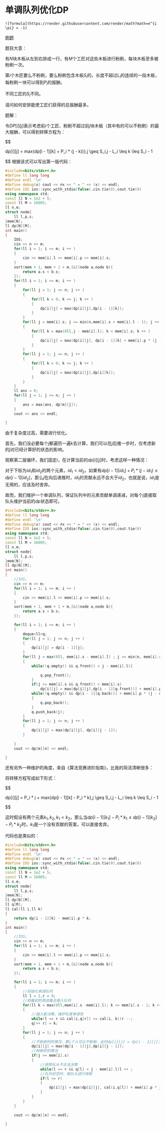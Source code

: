 # 单调队列优化DP

    ![formula](https://render.githubusercontent.com/render/math?math=e^{i \pi} = -1)

[例题](https://www.acwing.com/problem/content/300/)

题目大意：

有$N$块木板从左到右排成一行，有$M$个工匠对这些木板进行粉刷，每块木板至多被粉刷一次。

第$i$个木匠要么不粉刷，要么粉刷包含木板$S_i$的，长度不超过$L_i$的连续的一段木板，每粉刷一块可以得到$P_i$的报酬。

不同工匠的$S_i$不同。

请问如何安排能使工匠们获得的总报酬最多。

题解：

令$DP[i][j]$表示考虑前$i$个工匠、粉刷不超过前$j$块木板（其中有的可以不粉刷）的最大报酬，可以得到转移方程为：

$$

dp[i][j] = max\{dp[i - 1][k] + P_i * (j - k))\},j \geq S_i,j - L_i \leq k \leq S_i - 1

$$
根据该式可以写出第一版代码：

```cpp
#include<bits/stdc++.h>
#define ll long long
#define endl '\n'
#define debug(x) cout << #x << " = " << (x) << endl;
#define IOS ios::sync_with_stdio(false),cin.tie(0),cout.tie(0)
using namespace std;
const ll N = 1e2 + 5;
const ll M = 16005;
ll n,m;
struct node{
	ll l,p,s;
}mem[N];
ll dp[N][M];
int main()
{
	IOS;
	cin >> n >> m; 
	for(ll i = 1; i <= m; i ++ )
	{
		cin >> mem[i].l >> mem[i].p >> mem[i].s;
	}
	sort(mem + 1, mem + 1 + m,[&](node a,node b){
		return a.s < b.s;
	});
	for(ll i = 1; i <= m; i ++ )
	{
		for(ll j = 1; j <= n; j ++ )
		{
			for(ll k = 0; k <= j; k ++ )
			{
				dp[i][j] = max(dp[i][j],dp[i - 1][k]);
			}
		}
		for(ll j = mem[i].s; j <= min(n,mem[i].s + mem[i].l - 1); j ++ )
		{
			for(ll k = max(0ll,j - mem[i].l); k < mem[i].s; k ++ )
			{
				dp[i][j] = max(dp[i][j], dp[i - 1][k] + mem[i].p * (j - k));
			}
		}
		for(ll j = 1; j <= n; j ++ )
		{
			for(ll k = 0; k <= j; k ++ )
			{
				dp[i][j] = max(dp[i][j],dp[i][k]);
			}
		}
	}
	ll ans = 0;
	for(ll j = 1; j <= n; j ++ )
	{
		ans = max(ans, dp[m][j]);
	}
	cout << ans << endl;
	
}
```

由于复杂度过高，需要进行优化。

首先，我们没必要每个$j$都遍历一遍$k$去计算，我们可以在$j$后推一步时，仅考虑新的$j$对已经计算好的状态的影响。

观察第二层循环，我们固定$i$，在计算当前的$dp[i][j]$时，考虑这样一种情况：

对于下标为$id_1$和$id_2$的两个元素，$id_1 < id_2$，如果有$dp[i - 1][id_1] + P_i * (j - id_1) \leq dp[i - 1][id_2]$，那么$j$在向后递推时，$id_1$的贡献永远不会大于$id_2$，也就是说，$id_1$是无用的，应该及时舍弃。

故而，我们维护一个单调队列，保证队列中的元素贡献单调递减，对每个$j$直接取队头维护当前的$dp$状态即可。

```cpp
#include<bits/stdc++.h>
#define ll long long
#define endl '\n'
#define debug(x) cout << #x << " = " << (x) << endl;
#define IOS ios::sync_with_stdio(false),cin.tie(0),cout.tie(0)
using namespace std;
const ll N = 1e2 + 5;
const ll M = 16005;
ll n,m;
struct node{
	ll l,p,s;
}mem[N];
ll dp[N][M];
int main()
{
	//IOS;
	cin >> n >> m; 
	for(ll i = 1; i <= m; i ++ )
	{
		cin >> mem[i].l >> mem[i].p >> mem[i].s;
	}
	sort(mem + 1, mem + 1 + m,[&](node a,node b){
		return a.s < b.s;
	});

	for(ll i = 1; i <= m; i ++ )
	{		
		deque<ll>q;
		for(ll j = 1; j <= n; j ++ )
		{
			dp[i][j] = dp[i - 1][j];
		}
		for(ll j = max(0ll, mem[i].s - mem[i].l) ; j <= min(n, mem[i].s + mem[i].l - 1); j ++ )
		{
			while(!q.empty() && q.front() < j - mem[i].l){
			
				q.pop_front();
			}
			if(j >= mem[i].s && q.front() < mem[i].s)
				dp[i][j] = max(dp[i][j],dp[i - 1][q.front()] + mem[i].p * (j - q.front()));
			while(!q.empty() && dp[i - 1][q.back()] + mem[i].p * (j - q.back()) <= dp[i - 1][j] && j < mem[i].s)
			{
				q.pop_back();
			}
			q.push_back(j);
		}
		for(ll j = 1; j <= n; j ++ )
		{
			dp[i][j] = max(dp[i][j], dp[i][j - 1]);
		}
		
	}
	cout << dp[m][n] << endl;
	
}


```

还有另外一种维护的角度，来自《算法竞赛进阶指南》，比我的简洁清晰很多：



将转移方程写成如下形式：

$$ 

dp[i][j] = P_i * j + max\{dp[i - 1][k] - P_i * k\},j \geq S_i,j - L_i \leq k \leq S_i - 1 

$$

这时假设有两个元素$k_1,k_2,k_1 < k_2$，那么当$dp[i - 1][k_1] - P_i * k_1 \leq dp[i - 1][k_2] - P_i * k_2$时，$k_1$是一个没有贡献的答案，可以直接舍弃。

代码也是类似的：

```cpp
#include<bits/stdc++.h>
#define ll long long
#define endl '\n'
#define debug(x) cout << #x << " = " << (x) << endl;
#define IOS ios::sync_with_stdio(false),cin.tie(0),cout.tie(0)
using namespace std;
const ll N = 1e2 + 5;
const ll M = 16005;
ll n,m;
struct node{
	ll l,p,s;
}mem[N];
ll dp[N][M];
ll q[M];
ll cal(ll i,ll k)
{
	return dp[i - 1][k] - mem[i].p * k;
}
int main()
{
	//IOS;
	cin >> n >> m; 
	for(ll i = 1; i <= m; i ++ )
	{
		cin >> mem[i].l >> mem[i].p >> mem[i].s;
	}
	sort(mem + 1, mem + 1 + m,[&](node a,node b){
		return a.s < b.s;
	});

	for(ll i = 1; i <= m; i ++ )
	{	
		//初始化单调队列 
		ll l = 1,r = 0;
		//把最初的筛选集合插入队列 
		for(ll k = max(0ll,mem[i].s -mem[i].l); k <= mem[i].s - 1; k ++ )
		{
			//插入新决策，维护队尾单调性 
			while(l <= r && cal(i,q[r]) <= cal(i, k))r --;
			q[++ r] = k;
		}
		for(ll j = 1; j <= n; j ++ )
		{
			//不粉刷时的情况，第i个人可以不粉刷，此时dp[i][j] = dp[i - 1][j];第j块木板可以不粉刷，此时dp[i][j] = dp[i][j - 1] 
			dp[i][j] = max(dp[i - 1][j],dp[i][j - 1]);
			//粉刷时的情况 
			if(j >= mem[i].s)
			{
				//排除队头不合法决策 
				while(l <= r && q[l] < j - mem[i].l)l ++ ;
				//队列非空时，取队头进行转移 
				if(l <= r)
				{
					dp[i][j] = max(dp[i][j], cal(i,q[l]) + mem[i].p * j);
				}
			}
		}
	}
	
	cout << dp[m][n] << endl;
	
}


```











